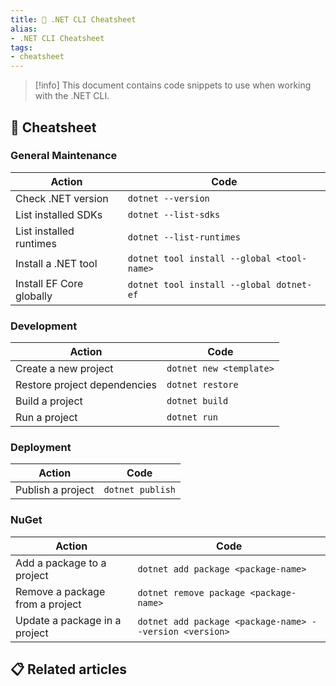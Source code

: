 ```yaml
---
title: 📘 .NET CLI Cheatsheet
alias:
- .NET CLI Cheatsheet
tags:
- cheatsheet
---
```


> [!info]
> This document contains code snippets to use when working with the .NET CLI.

## 📖 Cheatsheet

### General Maintenance

| Action                   | Code                                       |
| ------------------------ | ------------------------------------------ |
| Check .NET version       | `dotnet --version`                         |
| List installed SDKs      | `dotnet --list-sdks`                       |
| List installed runtimes  | `dotnet --list-runtimes`                   |
| Install a .NET tool      | `dotnet tool install --global <tool-name>` |
| Install EF Core globally | `dotnet tool install --global dotnet-ef`   |

### Development

| Action                       | Code                    |
| ---------------------------- | ----------------------- |
| Create a new project         | `dotnet new <template>` |
| Restore project dependencies | `dotnet restore`        |
| Build a project              | `dotnet build`          |
| Run a project                | `dotnet run`            |

### Deployment

| Action            | Code             |
| ----------------- | ---------------- |
| Publish a project | `dotnet publish` |

### NuGet

| Action                          | Code                                                    |
| ------------------------------- | ------------------------------------------------------- |
| Add a package to a project      | `dotnet add package <package-name>`                     |
| Remove a package from a project | `dotnet remove package <package-name>`                  |
| Update a package in a project   | `dotnet add package <package-name> --version <version>` |

## 📋 Related articles
